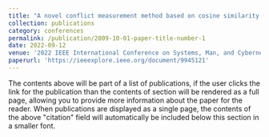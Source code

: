 ```yaml
---
title: "A novel conflict measurement method based on cosine similarity and Deng entropy in Dempster-Shafer evidence theory"
collection: publications
category: conferences
permalink: /publication/2009-10-01-paper-title-number-1
date: 2022-09-12
venue: '2022 IEEE International Conference on Systems, Man, and Cybernetics (SMC)'
paperurl: 'https://ieeexplore.ieee.org/document/9945121'
---
```

The contents above will be part of a list of publications, if the user clicks the link for the publication than the contents of section will be rendered as a full page, allowing you to provide more information about the paper for the reader. When publications are displayed as a single page, the contents of the above "citation" field will automatically be included below this section in a smaller font.
